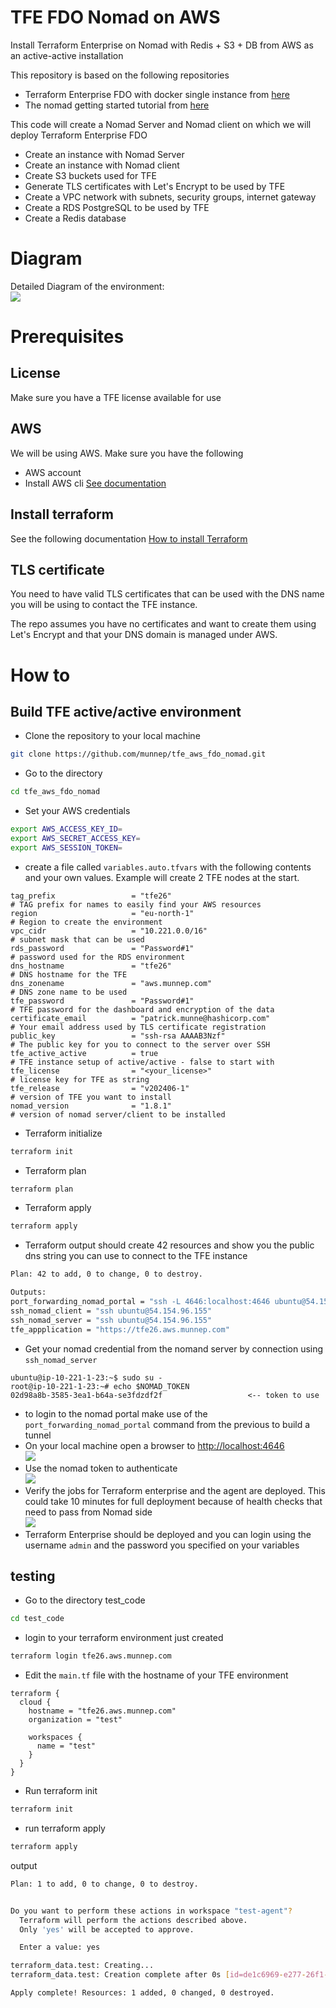 # TFE FDO Nomad on AWS
Install Terraform Enterprise on Nomad with Redis + S3 + DB from AWS as an active-active installation

This repository is based on the following repositories

- Terraform Enterprise FDO with docker single instance from [here](https://github.com/munnep/tfe_next_aws_external)
- The nomad getting started tutorial from [here](https://developer.hashicorp.com/nomad/tutorials/get-started/gs-start-a-cluster)

This code will create a Nomad Server and Nomad client on which we will deploy Terraform Enterprise FDO

- Create an instance with Nomad Server
- Create an instance with Nomad client
- Create S3 buckets used for TFE
- Generate TLS certificates with Let's Encrypt to be used by TFE
- Create a VPC network with subnets, security groups, internet gateway
- Create a RDS PostgreSQL to be used by TFE
- Create a Redis database

# Diagram

Detailed Diagram of the environment:  
![](./diagram/diagram_tfe_aws_fdo_nomad.png)

# Prerequisites

## License
Make sure you have a TFE license available for use

## AWS
We will be using AWS. Make sure you have the following
- AWS account  
- Install AWS cli [See documentation](https://docs.aws.amazon.com/cli/latest/userguide/install-cliv2.html)

## Install terraform  
See the following documentation [How to install Terraform](https://learn.hashicorp.com/tutorials/terraform/install-cli)

## TLS certificate
You need to have valid TLS certificates that can be used with the DNS name you will be using to contact the TFE instance.  
  
The repo assumes you have no certificates and want to create them using Let's Encrypt and that your DNS domain is managed under AWS. 

# How to

## Build TFE active/active environment
- Clone the repository to your local machine
```sh
git clone https://github.com/munnep/tfe_aws_fdo_nomad.git
```
- Go to the directory
```sh
cd tfe_aws_fdo_nomad
```
- Set your AWS credentials
```sh
export AWS_ACCESS_KEY_ID=
export AWS_SECRET_ACCESS_KEY=
export AWS_SESSION_TOKEN=
```
- create a file called `variables.auto.tfvars` with the following contents and your own values. Example will create 2 TFE nodes at the start.  
```hcl
tag_prefix                 = "tfe26"                                    # TAG prefix for names to easily find your AWS resources
region                     = "eu-north-1"                               # Region to create the environment
vpc_cidr                   = "10.221.0.0/16"                            # subnet mask that can be used 
rds_password               = "Password#1"                               # password used for the RDS environment
dns_hostname               = "tfe26"                                    # DNS hostname for the TFE
dns_zonename               = "aws.munnep.com"                           # DNS zone name to be used
tfe_password               = "Password#1"                               # TFE password for the dashboard and encryption of the data
certificate_email          = "patrick.munne@hashicorp.com"              # Your email address used by TLS certificate registration
public_key                 = "ssh-rsa AAAAB3Nzf"                        # The public key for you to connect to the server over SSH
tfe_active_active          = true                                       # TFE instance setup of active/active - false to start with
tfe_license                = "<your_license>"                           # license key for TFE as string
tfe_release                = "v202406-1"                                # version of TFE you want to install
nomad_version              = "1.8.1"                                    # version of nomad server/client to be installed
```
- Terraform initialize
```sh
terraform init
```
- Terraform plan
```sh
terraform plan
```
- Terraform apply
```sh
terraform apply
```
- Terraform output should create 42 resources and show you the public dns string you can use to connect to the TFE instance
```sh
Plan: 42 to add, 0 to change, 0 to destroy.

Outputs:
port_forwarding_nomad_portal = "ssh -L 4646:localhost:4646 ubuntu@54.154.96.155"
ssh_nomad_client = "ssh ubuntu@54.154.96.155"
ssh_nomad_server = "ssh ubuntu@54.154.96.155"
tfe_appplication = "https://tfe26.aws.munnep.com"
```
- Get your nomad credential from the nomand server by connection using `ssh_nomad_server`
```
ubuntu@ip-10-221-1-23:~$ sudo su -
root@ip-10-221-1-23:~# echo $NOMAD_TOKEN
02d98a8b-3585-3ea1-b64a-se3fdzdf2f                   <-- token to use
```
- to login to the nomad portal make use of the `port_forwarding_nomad_portal` command from the previous to build a tunnel
- On your local machine open a browser to [http://localhost:4646](http://localhost:4646)  
![](media/20240705152508.png)  
- Use the nomad token to authenticate    
![](media/20240705152545.png)  
- Verify the jobs for Terraform enterprise and the agent are deployed. This could take 10 minutes for full deployment because of health checks that need to pass from Nomad side  
![](media/20240705154109.png)  
- Terraform Enterprise should be deployed and you can login using the username `admin` and the password you specified on your variables


## testing

- Go to the directory test_code
```sh
cd test_code
```
- login to your terraform environment just created
```sh
terraform login tfe26.aws.munnep.com
```
- Edit the `main.tf` file with the hostname of your TFE environment
```hcl
terraform {
  cloud {
    hostname = "tfe26.aws.munnep.com"
    organization = "test"

    workspaces {
      name = "test"
    }
  }
}
```
- Run terraform init
```sh
terraform init
```
- run terraform apply
```sh
terraform apply
```
output
```sh
Plan: 1 to add, 0 to change, 0 to destroy.


Do you want to perform these actions in workspace "test-agent"?
  Terraform will perform the actions described above.
  Only 'yes' will be accepted to approve.

  Enter a value: yes

terraform_data.test: Creating...
terraform_data.test: Creation complete after 0s [id=de1c6969-e277-26f1-5434-9020b03ed3fd]

Apply complete! Resources: 1 added, 0 changed, 0 destroyed.
```



